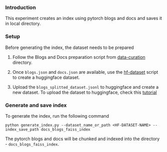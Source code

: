 ### Introduction

This experiment creates an index using pytorch blogs and docs and saves it in local directory.


### Setup

Before generating the index, the dataset needs to be prepared

1. Follow the Blogs and Docs preparation script from [data-curation](../../data_curation) directory.

2. Once `blogs.json` and `docs.json` are available, use the [hf-dataset](../../finetune/alpaca-lora-instruction-tune-so/data_preparation/llama_finetune_prepare.py)
script to create a huggingface dataset. 

3. Upload the `blogs_splitted_dataset.jsonl` to huggingface and create a new dataset. 
To upload the dataset to huggingface, check this [tutorial](https://huggingface.co/docs/datasets/v1.16.0/upload_dataset.html)

### Generate and save index

To generate the index, run the following command

```
python generate_index.py --dataset_name_or_path <HF-DATASET-NAME> --index_save_path docs_blogs_faiss_index
```

The pytorch blogs and docs will be chunked and indexed into the directory - `docs_blogs_faiss_index`.
